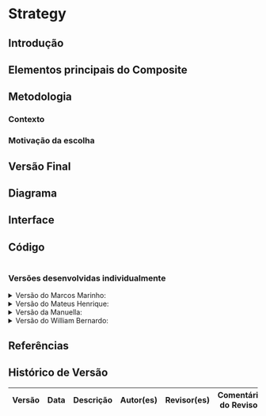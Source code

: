 # Strategy

## Introdução


## Elementos principais do Composite

## Metodologia


### Contexto


### Motivação da escolha


## Versão Final



## Diagrama



## Interface



## Código

```

```

### Versões desenvolvidas individualmente

<details>
<summary>Versão do Marcos Marinho:</summary>

### Marcos

A implementação foi desenvolvida com base no exemplo disponibilizado pela professora no Aprender3, adaptando-o para os nossos componentes.  

### Modelagem



<center>

Autor: [Marcos Vieira Marinho](https://github.com/devMarcosVM)

</center>

### Código

```python

```
<center>

Autor: [Marcos Vieira Marinho](https://github.com/devMarcosVM)

</center>

</details>


<details>
<summary>Versão do Mateus Henrique: </summary>

### Mateus

A implementação foi desenvolvida com base no exemplo disponibilizado pela professora no Aprender3, adaptando-o para os nossos componentes.  

### Modelagem


<center>

Autor: [Mateus Henrique](https://github.com/Mateushqms)

</center>

### Código

```python

    
```
<center>

Autor: [Mateus Henrique](https://github.com/Mateushqms)

</center>

</details>

<details>
<summary>Versão da Manuella:</summary>

### Manuella

Este projeto implementa o padrão de projeto Strategy com o objetivo de facilitar a composição de vários tipos de mídia em uma mesma memória.


### Modelagem


<center>

Autor: [Manuella Magalhães Valadares](https://github.com/manuvaladares)

</center>

### Código

```python

    
```
<center>

Autor: [Manuella Magalhães Valadares](https://github.com/manuvaladares)

</center>

</details>

<details>
<summary>Versão do William Bernardo: </summary>

### William Bernardo


### Modelagem



<center>

Autor: [William Bernardo](https://github.com/willxbernardo)

</center>

### Código

```python

```
<center>

Autor: [William Bernardo](https://github.com/willxbernardo)

</center>
</details>

## Referências



## Histórico de Versão

| Versão | Data | Descrição | Autor(es) | Revisor(es) | Comentário do Revisor |
| :-: | :-: | :-: | :-: | :-: | :-: |

